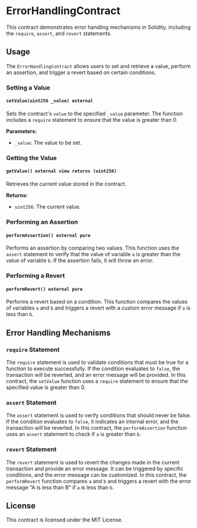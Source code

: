 # ErrorHandlingContract

This contract demonstrates error handling mechanisms in Solidity, including the `require`, `assert`, and `revert` statements.

## Usage

The `ErrorHandlingContract` allows users to set and retrieve a value, perform an assertion, and trigger a revert based on certain conditions.

### Setting a Value

#### `setValue(uint256 _value) external`

Sets the contract's `value` to the specified `_value` parameter. The function includes a `require` statement to ensure that the value is greater than 0.

**Parameters:**
- `_value`: The value to be set.

### Getting the Value

#### `getValue() external view returns (uint256)`

Retrieves the current value stored in the contract.

**Returns:**
- `uint256`: The current value.

### Performing an Assertion

#### `performAssertion() external pure`

Performs an assertion by comparing two values. This function uses the `assert` statement to verify that the value of variable `a` is greater than the value of variable `b`. If the assertion fails, it will throw an error.

### Performing a Revert

#### `performRevert() external pure`

Performs a revert based on a condition. This function compares the values of variables `a` and `b` and triggers a revert with a custom error message if `a` is less than `b`.

## Error Handling Mechanisms

### `require` Statement

The `require` statement is used to validate conditions that must be true for a function to execute successfully. If the condition evaluates to `false`, the transaction will be reverted, and an error message will be provided. In this contract, the `setValue` function uses a `require` statement to ensure that the specified value is greater than 0.

### `assert` Statement

The `assert` statement is used to verify conditions that should never be false. If the condition evaluates to `false`, it indicates an internal error, and the transaction will be reverted. In this contract, the `performAssertion` function uses an `assert` statement to check if `a` is greater than `b`.

### `revert` Statement

The `revert` statement is used to revert the changes made in the current transaction and provide an error message. It can be triggered by specific conditions, and the error message can be customized. In this contract, the `performRevert` function compares `a` and `b` and triggers a revert with the error message "A is less than B" if `a` is less than `b`.

## License

This contract is licensed under the MIT License.
